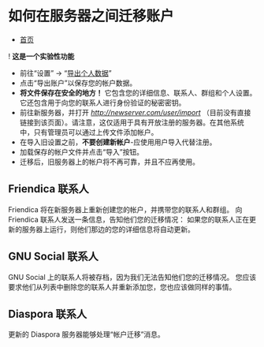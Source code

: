 如何在服务器之间迁移账户
=====================

* [首页](help)


! **这是一个实验性功能**

* 前往“设置” -> “[导出个人数据](uexport)”
* 点击“导出账户”以保存您的帐户数据。
* **将文件保存在安全的地方！** 它包含您的详细信息、联系人、群组和个人设置。它还包含用于向您的联系人进行身份验证的秘密密钥。
* 前往新服务器，并打开 *http://newserver.com/user/import* （目前没有直接链接到该页面）。请注意，这仅适用于具有开放注册的服务器。在其他系统中，只有管理员可以通过上传文件添加帐户。
* 在导入旧设置之前，**不要创建新帐户**-应使用用户导入代替注册。
* 加载保存的帐户文件并点击“导入”按钮。
* 迁移后，旧服务器上的帐户将不再可靠，并且不应再使用。

Friendica 联系人
---
Friendica 将在新服务器上重新创建您的帐户，并携带您的联系人和群组。
向 Friendica 联系人发送一条信息，告知他们您的迁移情况：
如果您的联系人正在更新的服务器上运行，则他们那边的您的详细信息将自动更新。

GNU Social 联系人
---
GNU Social 上的联系人将被存档，因为我们无法告知他们您的迁移情况。
您应该要求他们从列表中删除您的联系人并重新添加您，您也应该做同样的事情。

Diaspora 联系人
---
更新的 Diaspora 服务器能够处理“帐户迁移”消息。
